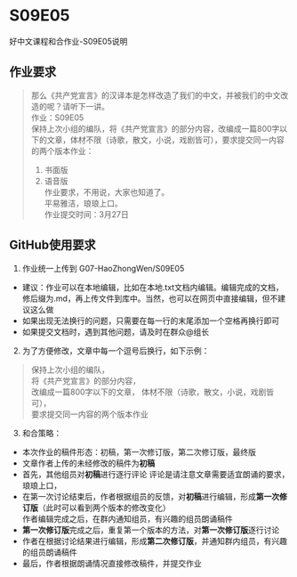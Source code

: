 # S09E05
好中文课程和合作业-S09E05说明 
 
## 作业要求
>那么《共产党宣言》的汉译本是怎样改造了我们的中文，并被我们的中文改造的呢？请听下一讲。  
>作业：S09E05  
>保持上次小组的编队，将《共产党宣言》的部分内容，改编成一篇800字以下的文章，体材不限（诗歌，散文，小说，戏剧皆可），要求提交同一内容的两个版本作业：
>1. 书面版
>2. 语音版  
>作业要求，不用说，大家也知道了。  
>平易雅洁，琅琅上口。  
>作业提交时间：3月27日

## GitHub使用要求
1. 作业统一上传到 G07-HaoZhongWen/S09E05  
 - 建议：作业可以在本地编辑，比如在本地.txt文档内编辑。编辑完成的文档，修后缀为.md，再上传文件到库中。当然，也可以在网页中直接编辑，但不建议这么做 
 - 如果出现无法换行的问题，只需要在每一行的末尾添加一个空格再换行即可
 - 如果提交文档时，遇到其他问题，请及时在群众@组长
2. 为了方便修改，文章中每一个逗号后换行，如下示例：  
>保持上次小组的编队，  
将《共产党宣言》的部分内容，  
改编成一篇800字以下的文章， 
体材不限（诗歌，散文，小说，戏剧皆可），  
要求提交同一内容的两个版本作业 
3. 和合策略： 
 - 本次作业的稿件形态：初稿，第一次修订版，第二次修订版，最终版
 - 文章作者上传的未经修改的稿件为**初稿** 
 - 首先，其他组员对**初稿**进行逐行评论 
   评论是请注意文章需要适宜朗诵的要求，琅琅上口，
 - 在第一次讨论结束后，作者根据组员的反馈，对**初稿**进行编辑，形成**第一次修订版**（此时可以看到两个版本的修改变化）  
   作者编辑完成之后，在群内通知组员，有兴趣的组员朗诵稿件 
 - **第一次修订版**完成之后，重复第一个版本的方法，对**第一次修订版**逐行讨论 
 - 作者在根据讨论结果进行编辑，形成**第二次修订版**，并通知群内组员，有兴趣的组员朗诵稿件
 - 最后，作者根据朗诵情况直接修改稿件，并提交作业
